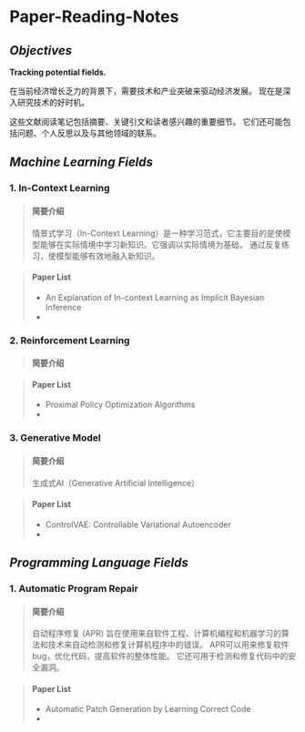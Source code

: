 # Paper-Reading-Notes

## *Objectives*

**Tracking potential fields.**

在当前经济增长乏力的背景下，需要技术和产业突破来驱动经济发展。 现在是深入研究技术的好时机。

这些文献阅读笔记包括摘要、关键引文和读者感兴趣的重要细节。 它们还可能包括问题、个人反思以及与其他领域的联系。

## *Machine Learning Fields*

### 1. In-Context Learning

> #### 简要介绍
> 情景式学习（In-Context Learning）是一种学习范式，它主要目的是使模型能够在实际情境中学习新知识。它强调以实际情境为基础，
> 通过反复练习，使模型能够有效地融入新知识。

> #### Paper List
> * An Explanation of In-context Learning as Implicit Bayesian Inference
> *

### 2. Reinforcement Learning

> #### 简要介绍
>

> #### Paper List
> * Proximal Policy Optimization Algorithms
> *


### 3. Generative Model

> #### 简要介绍
> 生成式AI（Generative Artificial Intelligence）

> #### Paper List
> * ControlVAE: Controllable Variational Autoencoder
> *


## *Programming Language Fields*

### 1. Automatic Program Repair

> #### 简要介绍
> 自动程序修复 (APR) 旨在使用来自软件工程、计算机编程和机器学习的算法和技术来自动检测和修复计算机程序中的错误。
> APR可以用来修复软件bug，优化代码，提高软件的整体性能。 它还可用于检测和修复代码中的安全漏洞。

> #### Paper List
> * Automatic Patch Generation by Learning Correct Code
> * 

